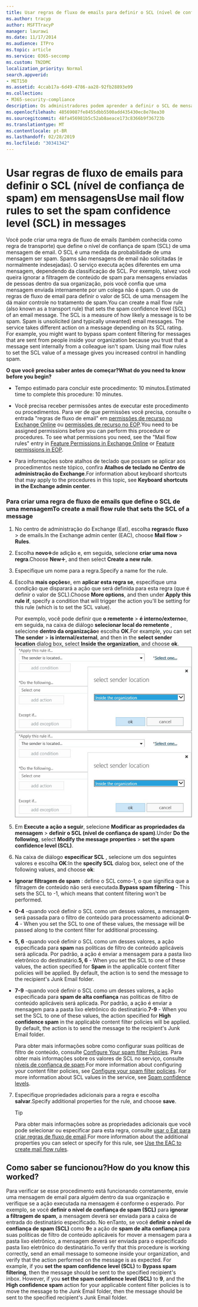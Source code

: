 ```yaml
---
title: Usar regras de fluxo de emails para definir o SCL (nível de confiança de spam) em mensagens
ms.author: tracyp
author: MSFTTracyP
manager: laurawi
ms.date: 11/17/2014
ms.audience: ITPro
ms.topic: article
ms.service: O365-seccomp
ms.custom: TN2DMC
localization_priority: Normal
search.appverid:
- MET150
ms.assetid: 4ccab17a-6d49-4786-aa28-92fb28893e99
ms.collection:
- M365-security-compliance
description: Os administradores podem aprender a definir o SCL de mensagens na proteção do Exchange Online.
ms.openlocfilehash: 48569087fe8455dbb5500add435430ec8e78ea30
ms.sourcegitcommit: 48fa456981b5c52ab8aeace173c8366b9f36723b
ms.translationtype: MT
ms.contentlocale: pt-BR
ms.lasthandoff: 02/28/2019
ms.locfileid: "30341342"
---
```

# <a name="use-mail-flow-rules-to-set-the-spam-confidence-level-scl-in-messages"></a><span data-ttu-id="56b36-103">Usar regras de fluxo de emails para definir o SCL (nível de confiança de spam) em mensagens</span><span class="sxs-lookup"><span data-stu-id="56b36-103">Use mail flow rules to set the spam confidence level (SCL) in messages</span></span>

<span data-ttu-id="56b36-p101">Você pode criar uma regra de fluxo de emails (também conhecida como regra de transporte) que define o nível de confiança de spam (SCL) de uma mensagem de email. O SCL é uma medida da probabilidade de uma mensagem ser spam. Spams são mensagens de email não solicitadas (e normalmente indesejadas). O serviço executa ações diferentes em uma mensagem, dependendo da classificação de SCL. Por exemplo, talvez você queira ignorar a filtragem de conteúdo de spam para mensagens enviadas de pessoas dentro da sua organização, pois você confia que uma mensagem enviada internamente por um colega não é spam. O uso de regras de fluxo de email para definir o valor de SCL de uma mensagem lhe dá maior controle no tratamento de spam.</span><span class="sxs-lookup"><span data-stu-id="56b36-p101">You can create a mail flow rule (also known as a transport rule) that sets the spam confidence level (SCL) of an email message. The SCL is a measure of how likely a message is to be spam. Spam is unsolicited (and typically unwanted) email messages. The service takes different action on a message depending on its SCL rating. For example, you might want to bypass spam content filtering for messages that are sent from people inside your organization because you trust that a message sent internally from a colleague isn't spam. Using mail flow rules to set the SCL value of a message gives you increased control in handling spam.</span></span> 
  
 <span data-ttu-id="56b36-110">**O que você precisa saber antes de começar?**</span><span class="sxs-lookup"><span data-stu-id="56b36-110">**What do you need to know before you begin?**</span></span>
  
- <span data-ttu-id="56b36-111">Tempo estimado para concluir este procedimento: 10 minutos.</span><span class="sxs-lookup"><span data-stu-id="56b36-111">Estimated time to complete this procedure: 10 minutes.</span></span>
    
- <span data-ttu-id="56b36-p102">Você precisa receber permissões antes de executar este procedimento ou procedimentos. Para ver de que permissões você precisa, consulte o entrada "regras de fluxo de email" em [permissões de recurso no Exchange Online](http://technet.microsoft.com/library/15073ce1-0917-403b-8839-02a2ebc96e16.aspx) ou [permissões de recurso no EOP](eop/feature-permissions-in-eop.md).</span><span class="sxs-lookup"><span data-stu-id="56b36-p102">You need to be assigned permissions before you can perform this procedure or procedures. To see what permissions you need, see the "Mail flow rules" entry in [Feature Permissions in Exchange Online](http://technet.microsoft.com/library/15073ce1-0917-403b-8839-02a2ebc96e16.aspx) or [Feature permissions in EOP](eop/feature-permissions-in-eop.md).</span></span> 
    
- <span data-ttu-id="56b36-114">Para informações sobre atalhos de teclado que possam se aplicar aos procedimentos neste tópico, confira **Atalhos de teclado no Centro de administração do Exchange**.</span><span class="sxs-lookup"><span data-stu-id="56b36-114">For information about keyboard shortcuts that may apply to the procedures in this topic, see **Keyboard shortcuts in the Exchange admin center**.</span></span>
    
### <a name="to-create-a-mail-flow-rule-that-sets-the-scl-of-a-message"></a><span data-ttu-id="56b36-115">Para criar uma regra de fluxo de emails que define o SCL de uma mensagem</span><span class="sxs-lookup"><span data-stu-id="56b36-115">To create a mail flow rule that sets the SCL of a message</span></span>

1. <span data-ttu-id="56b36-116">No centro de administração do Exchange (Eat), escolha **regras**de **fluxo** \> de emails.</span><span class="sxs-lookup"><span data-stu-id="56b36-116">In the Exchange admin center (EAC), choose **Mail flow** \> **Rules**.</span></span>
    
2. <span data-ttu-id="56b36-117">Escolha **novo**![ícone](media/ITPro-EAC-AddIcon.gif)de adição e, em seguida, selecione **criar uma nova regra**.</span><span class="sxs-lookup"><span data-stu-id="56b36-117">Choose **New**![Add Icon](media/ITPro-EAC-AddIcon.gif), and then select **Create a new rule**.</span></span>
    
3. <span data-ttu-id="56b36-118">Especifique um nome para a regra.</span><span class="sxs-lookup"><span data-stu-id="56b36-118">Specify a name for the rule.</span></span>
    
4. <span data-ttu-id="56b36-119">Escolha **mais opções**e, em **aplicar esta regra se**, especifique uma condição que disparará a ação que será definida para esta regra (que é definir o valor de SCL).</span><span class="sxs-lookup"><span data-stu-id="56b36-119">Choose **More options**, and then under **Apply this rule if**, specify a condition that will trigger the action you'll be setting for this rule (which is to set the SCL value).</span></span>
    
    <span data-ttu-id="56b36-120">Por exemplo, você pode definir que **o remetente** \> **é interno/externo**e, em seguida, na caixa de diálogo **selecionar local do remetente** , selecione **dentro da organização**e escolha **OK**.</span><span class="sxs-lookup"><span data-stu-id="56b36-120">For example, you can set **The sender** \> **is internal/external**, and then in the **select sender location** dialog box, select **Inside the organization**, and choose **ok**.</span></span><br/>
    <span data-ttu-id="56b36-121">![Selecione o local do remetente](media/EOP-ETR-SetSCL-1.jpg)</span><span class="sxs-lookup"><span data-stu-id="56b36-121">![Select sender location](media/EOP-ETR-SetSCL-1.jpg)</span></span>
  
5. <span data-ttu-id="56b36-122">Em **Execute a ação a seguir**, selecione **Modificar as propriedades da mensagem** \> **definir o SCL (nível de confiança de spam)**.</span><span class="sxs-lookup"><span data-stu-id="56b36-122">Under **Do the following**, select **Modify the message properties** \> **set the spam confidence level (SCL)**.</span></span>
  
6. <span data-ttu-id="56b36-123">Na caixa de diálogo **especificar SCL** , selecione um dos seguintes valores e escolha **OK**:</span><span class="sxs-lookup"><span data-stu-id="56b36-123">In the **specify SCL** dialog box, select one of the following values, and choose **ok**:</span></span>
    
  - <span data-ttu-id="56b36-124">**Ignorar filtragem de spam** : define o SCL como-1, o que significa que a filtragem de conteúdo não será executada.</span><span class="sxs-lookup"><span data-stu-id="56b36-124">**Bypass spam filtering** - This sets the SCL to -1, which means that content filtering won't be performed.</span></span> 
    
  - <span data-ttu-id="56b36-125">**0-4** -quando você definir o SCL como um desses valores, a mensagem será passada para o filtro de conteúdo para processamento adicional.</span><span class="sxs-lookup"><span data-stu-id="56b36-125">**0-4** - When you set the SCL to one of these values, the message will be passed along to the content filter for additional processing.</span></span> 
    
  - <span data-ttu-id="56b36-p103">**5, 6** -quando você definir o SCL como um desses valores, a ação especificada para **spam** nas políticas de filtro de conteúdo aplicáveis será aplicada. Por padrão, a ação é enviar a mensagem para a pasta lixo eletrônico do destinatário.</span><span class="sxs-lookup"><span data-stu-id="56b36-p103">**5, 6** - When you set the SCL to one of these values, the action specified for **Spam** in the applicable content filter policies will be applied. By default, the action is to send the message to the recipient's Junk Email folder.</span></span> 
    
  - <span data-ttu-id="56b36-p104">**7-9** -quando você definir o SCL como um desses valores, a ação especificada para **spam de alta confiança** nas políticas de filtro de conteúdo aplicáveis será aplicada. Por padrão, a ação é enviar a mensagem para a pasta lixo eletrônico do destinatário.</span><span class="sxs-lookup"><span data-stu-id="56b36-p104">**7-9** - When you set the SCL to one of these values, the action specified for **High confidence spam** in the applicable content filter policies will be applied. By default, the action is to send the message to the recipient's Junk Email folder.</span></span> 
    
    <span data-ttu-id="56b36-p105">Para obter mais informações sobre como configurar suas políticas de filtro de conteúdo, consulte [Configure Your spam filter Policies](configure-your-spam-filter-policies.md). Para obter mais informações sobre os valores de SCL no serviço, consulte [níveis de confiança de spam](spam-confidence-levels.md).</span><span class="sxs-lookup"><span data-stu-id="56b36-p105">For more information about configuring your content filter policies, see [Configure your spam filter policies](configure-your-spam-filter-policies.md). For more information about SCL values in the service, see [Spam confidence levels](spam-confidence-levels.md).</span></span>
    
7. <span data-ttu-id="56b36-132">Especifique propriedades adicionais para a regra e escolha **salvar**.</span><span class="sxs-lookup"><span data-stu-id="56b36-132">Specify additional properties for the rule, and choose **save**.</span></span>
    
    > [!TIP]
    > <span data-ttu-id="56b36-133">Para obter mais informações sobre as propriedades adicionais que você pode selecionar ou especificar para esta regra, consulte [usar o Eat para criar regras de fluxo de email](https://docs.microsoft.com/Exchange/policy-and-compliance/mail-flow-rules/mail-flow-rule-procedures#use-the-eac-to-create-mail-flow-rules).</span><span class="sxs-lookup"><span data-stu-id="56b36-133">For more information about the additional properties you can select or specify for this rule, see [Use the EAC to create mail flow rules](https://docs.microsoft.com/Exchange/policy-and-compliance/mail-flow-rules/mail-flow-rule-procedures#use-the-eac-to-create-mail-flow-rules).</span></span> 
  
## <a name="how-do-you-know-this-worked"></a><span data-ttu-id="56b36-134">Como saber se funcionou?</span><span class="sxs-lookup"><span data-stu-id="56b36-134">How do you know this worked?</span></span>

<span data-ttu-id="56b36-p106">Para verificar se esse procedimento está funcionando corretamente, envie uma mensagem de email para alguém dentro da sua organização e verifique se a ação executada na mensagem é conforme o esperado. Por exemplo, se você **definir o nível de confiança de spam (SCL)** para **ignorar a filtragem de spam**, a mensagem deverá ser enviada para a caixa de entrada do destinatário especificado. No enTanto, se você **definir o nível de confiança de spam (SCL)** como **9**e a ação de **spam de alta confiança** para suas políticas de filtro de conteúdo aplicáveis for mover a mensagem para a pasta lixo eletrônico, a mensagem deverá ser enviada para o especificado pasta lixo eletrônico do destinatário.</span><span class="sxs-lookup"><span data-stu-id="56b36-p106">To verify that this procedure is working correctly, send an email message to someone inside your organization, and verify that the action performed on the message is as expected. For example, if you **set the spam confidence level (SCL)** to **Bypass spam filtering**, then the message should be sent to the specified recipient's inbox. However, if you **set the spam confidence level (SCL)** to **9**, and the **High confidence spam** action for your applicable content filter policies is to move the message to the Junk Email folder, then the message should be sent to the specified recipient's Junk Email folder.</span></span> 
  

